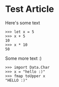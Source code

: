 # Test Article

Here's some text

```repl
>>> let x = 5
>>> x + 5
10
>>> x * 10
50
```

Some more text :)

```repl
>>> import Data.Char
>>> x = "hello :)"
>>> fmap toUpper x
"HELLO :)"
```

